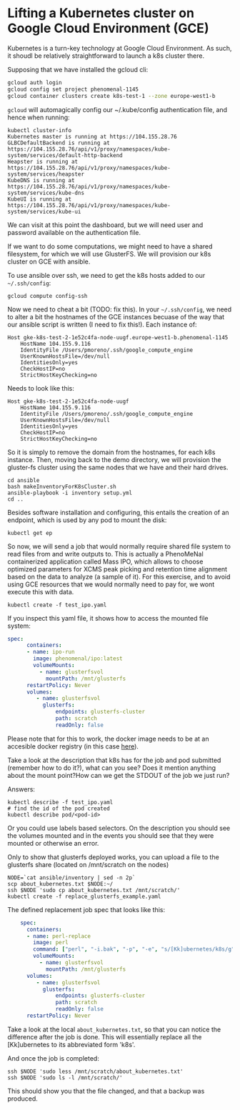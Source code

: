# Lifting a Kubernetes cluster on Google Cloud Environment (GCE)

Kubernetes is a turn-key technology at Google Cloud Environment. As such, it shoudl be relatively straightforward to launch a k8s cluster there.

Supposing that we have installed the gcloud cli:
```bash
gcloud auth login
gcloud config set project phenomenal-1145
gcloud container clusters create k8s-test-1 --zone europe-west1-b
```

`gcloud` will automagically config our ~/.kube/config authentication file, and hence when running:
```
kubectl cluster-info
Kubernetes master is running at https://104.155.28.76
GLBCDefaultBackend is running at https://104.155.28.76/api/v1/proxy/namespaces/kube-system/services/default-http-backend
Heapster is running at https://104.155.28.76/api/v1/proxy/namespaces/kube-system/services/heapster
KubeDNS is running at https://104.155.28.76/api/v1/proxy/namespaces/kube-system/services/kube-dns
KubeUI is running at https://104.155.28.76/api/v1/proxy/namespaces/kube-system/services/kube-ui
```

We can visit at this point the dashboard, but we will need user and password available on the authentication file.

If we want to do some computations, we might need to have a shared filesystem, for which we will use GlusterFS. We will provision our k8s cluster on GCE with ansible.

To use ansible over ssh, we need to get the k8s hosts added to our `~/.ssh/config`:

```
gcloud compute config-ssh
```

Now we need to cheat a bit (TODO: fix this). In your `~/.ssh/config`, we need to alter a bit the hostnames of the GCE instances becuase of the way that our ansible script is written (I need to fix this!). Each instance of:

```
Host gke-k8s-test-2-1e52c4fa-node-uugf.europe-west1-b.phenomenal-1145
    HostName 104.155.9.116
    IdentityFile /Users/pmoreno/.ssh/google_compute_engine
    UserKnownHostsFile=/dev/null
    IdentitiesOnly=yes
    CheckHostIP=no
    StrictHostKeyChecking=no
```

Needs to look like this:
```
Host gke-k8s-test-2-1e52c4fa-node-uugf
    HostName 104.155.9.116
    IdentityFile /Users/pmoreno/.ssh/google_compute_engine
    UserKnownHostsFile=/dev/null
    IdentitiesOnly=yes
    CheckHostIP=no
    StrictHostKeyChecking=no
```

So it is simply to remove the domain from the hostnames, for each k8s instance. Then, moving back to the demo directory, we will provision the gluster-fs cluster using the same nodes that we have and their hard drives.

```
cd ansible
bash makeInventoryForK8sCluster.sh
ansible-playbook -i inventory setup.yml
cd ..
```

Besides software installation and configuring, this entails the creation of an endpoint, which is used by any pod to mount the disk:

```
kubectl get ep
```

So now, we will send a job that would normally require shared file system to read files from and write outputs to. This is actually a PhenoMeNal containerized application called Mass IPO, which allows to choose optimized parameters for XCMS peak picking and retention time alignment based on the data to analyze (a sample of it). For this exercise, and to avoid using GCE resources that we would normally need to pay for, we wont execute this with data.

```
kubectl create -f test_ipo.yaml
```

If you inspect this yaml file, it shows how to access the mounted file system:

```yaml
spec:
      containers:
      - name: ipo-run
        image: phenomenal/ipo:latest
        volumeMounts:
          - name: glusterfsvol
            mountPath: /mnt/glusterfs
      restartPolicy: Never
      volumes:
         - name: glusterfsvol
           glusterfs:
               endpoints: glusterfs-cluster
               path: scratch
               readOnly: false
```

Please note that for this to work, the docker image needs to be at an accesible docker registry (in this case [here](https://hub.docker.com/r/phenomenal/ipo/)).

Take a look at the description that k8s has for the job and pod submitted (remember how to do it?), what can you see? Does it mention anything about the mount point?How can we get the STDOUT of the job we just run?











Answers:
```
kubectl describe -f test_ipo.yaml
# find the id of the pod created
kubectl describe pod/<pod-id>
```
Or you could use labels based selectors.
On the description you should see the volumes mounted and in the events you should see that they were mounted or otherwise an error.








Only to show that glusterfs deployed works, you can upload a file to the glusterfs share (located on /mnt/scratch on the nodes)
```
NODE=`cat ansible/inventory | sed -n 2p`
scp about_kubernetes.txt $NODE:~/
ssh $NODE 'sudo cp about_kubernetes.txt /mnt/scratch/'
kubectl create -f replace_glusterfs_example.yaml
```

The defined replacement job spec that looks like this:
```yaml
    spec:
      containers:
      - name: perl-replace
        image: perl
        command: ["perl", "-i.bak", "-p", "-e", "s/[Kk]ubernetes/k8s/g","/mnt/glusterfs/about_kubernetes.txt"]
        volumeMounts: 
          - name: glusterfsvol
            mountPath: /mnt/glusterfs
      volumes: 
         - name: glusterfsvol
           glusterfs: 
               endpoints: glusterfs-cluster
               path: scratch
               readOnly: false
      restartPolicy: Never
```

Take a look at the local `about_kubernetes.txt`, so that you can notice the difference after the job is done. This will essentially replace all the \[Kk\]ubernetes to its abbreviated form 'k8s'.

And once the job is completed:
```
ssh $NODE 'sudo less /mnt/scratch/about_kubernetes.txt'
ssh $NODE 'sudo ls -l /mnt/scratch/'
```

This should show you that the file changed, and that a backup was produced.


